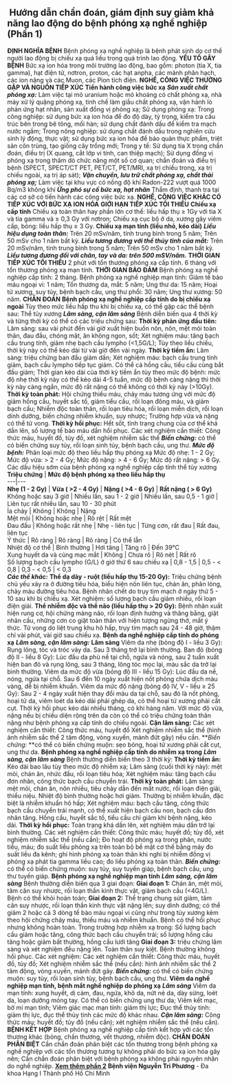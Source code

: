 ## ️ Hướng dẫn chẩn đoán, giám định suy giảm khả năng lao động do bệnh phóng xạ nghề nghiệp (Phần 1)

**ĐỊNH NGHĨA BỆNH**
Bệnh phóng xạ nghề nghiệp là bệnh phát sinh do cơ thể người lao động bị chiếu xạ quá liều trong quá trình lao động.
**YẾU TỐ GÂY BỆNH**
Bức xạ ion hóa trong môi trường lao động, bao gồm: photon (tia X, tia gamma), hạt điện tử, nơtron, proton, các hạt anpha, các mảnh phân hạch, các ion nặng và các Muon, các Pion tích điện.
**NGHỀ, CÔNG VIỆC THƯỜNG GẶP VÀ NGUỒN TIẾP XÚC**
**Tiến hành công việc bức xạ**
_**Sản xuất chất phóng xạ:**_
Làm việc tại mỏ uranium hoặc mỏ khoáng có chất phóng xạ, nhà máy xử lý quặng phóng xạ, tinh chế làm giầu chất phóng xạ, vận hành lò phản ứng hạt nhân, sản xuất đồng vị phóng xạ;
Sử dụng phóng xạ:
Trong công nghiệp: sử dụng bức xạ ion hóa để đo độ dày, tỷ trọng, kiểm tra cấu trúc bên trong bê tông, mối hàn; sử dụng chất đánh dấu để kiểm tra mạch nước ngầm;
Trong nông nghiệp: sử dụng chất đánh dấu trong nghiên cứu sinh lý động, thực vật; sử dụng bức xạ ion hóa để bảo quản thực phẩm, triệt sản côn trùng, tạo giống cây trồng mới;
Trong y tế:
Sử dụng tia X trong chẩn đoán, điều trị (X quang, cắt lớp vi tính, can thiệp mạch);
Sử dụng đồng vị phóng xạ trong thăm dò chức năng một số cơ quan; chẩn đoán và điều trị bệnh (SPECT, SPECT/CT PET, PET/CT, PET/MRI, xạ trị chiếu trong, xạ trị chiếu ngoài, xạ trị áp sát);
_**Vận chuyển, lưu trữ chất phóng xạ, chất thải phóng xạ;**_
Làm việc tại khu vực có nồng độ khí Radon-222 vượt quá 1000 Bq/m3 không khí
_**Ứng phó sự cố bức xạ, hạt nhân**_
Thẩm định, thanh tra tại các cơ sở có tiến hành các công việc bức xạ.
**NGHỀ, CÔNG VIỆC KHÁC CÓ TIẾP XÚC VỚI BỨC XẠ ION HÓA**
**GIỚI HẠN TIẾP XÚC TỐI THIỂU**
**Chiếu xạ cấp tính**
Chiếu xạ toàn thân hay phần lớn cơ thể: liều hấp thụ ≥ 1Gy với tia X và tia gamma và ≥ 0,3 Gy với nơtron;
Chiếu xạ cục bộ ở da, xương gây viêm cấp, bỏng: liều hấp thụ ≥ 3 Gy.
**Chiếu xạ mạn tính (liều nhỏ, kéo dài)**
_**Liều hiệu dụng toàn thân:**_
Trên 20 mSv/năm, tính trung bình trong 5 năm;
Trên 50 mSv cho 1 năm bất kỳ.
_**Liều tương đương với thể thủy tinh của mắt:**_
Trên 20 mSv/năm, tính trung bình trong 5 năm;
Trên 50 mSv cho 1 năm bất kỳ.
_**Liều tương đương đối với chân, tay và da: trên 500 mSV/năm.**_
**THỜI GIAN TIẾP XÚC TỐI THIỂU**
2 phút với tổn thương phóng xạ cấp tính.
6 tháng với tổn thương phóng xạ mạn tính.
**THỜI GIAN BẢO ĐẢM**
Bệnh phóng xạ nghề nghiệp cấp tính:
2 tháng.
Bệnh phóng xạ nghề nghiệp mạn tính:
Giảm tế bào máu ngoại vi: 1 năm;
Tổn thương da, mắt: 5 năm;
Ung thư da: 15 năm;
Hoại tử xương, suy tủy, bệnh bạch cầu, ung thư phổi: 30 năm;
Ung thư xương: 50 năm.
**CHẨN ĐOÁN**
**Bệnh phóng xạ nghề nghiệp cấp tính do bị chiếu xạ ngoài**
Tùy theo mức liều hấp thu khi bị chiếu xạ, có thể gặp các thể bệnh sau:
Thể tủy xương
_**Lâm sàng, cận lâm sàng**_
Bệnh diễn biến qua 4 thời kỳ và từng thời kỳ có thể có các triệu chứng sau:
__Thời kỳ phản ứng đầu tiên:__
Lâm sàng: sau vài phút đến vài giờ xuất hiện buồn nôn, nôn, mệt mỏi toàn thân, đau đầu, chóng mặt, ăn không ngon, sốt;
Xét nghiệm máu: tăng bạch cầu trung tính, giảm nhẹ bạch cầu lympho (<1,5G/L);
Tùy theo liều chiếu, thời kỳ này có thể kéo dài từ vài giờ đến vài ngày.
__Thời kỳ tiềm ẩn:__
Lâm sàng: triệu chứng ban đầu giảm dần;
Xét nghiệm máu: bạch cầu trung tính giảm, bạch cầu lympho tiếp tục giảm. Có thể cả hồng cầu, tiểu cầu cùng bắt đầu giảm;
Thời gian kéo dài của thời kỳ tiềm ẩn tùy theo mức độ bệnh: mức độ nhẹ thời kỳ này có thể kéo dài 4-5 tuần, mức độ bệnh càng nặng thì thời kỳ này càng ngắn, mức độ rất nặng có thể không có thời kỳ này (>10Gy).
__Thời kỳ toàn phát:__
Hội chứng thiếu máu, chảy máu tương ứng với mức độ giảm hồng cầu, huyết sắc tố, giảm tiểu cầu, rối loạn đông máu, và giảm bạch cầu;
Nhiễm độc toàn thân, rối loạn tiêu hóa, rối loạn miễn dịch, rối loạn dinh dưỡng, biến chứng nhiễm khuẩn, suy nhược;
Trường hợp vừa và nặng có thể tử vong.
__Thời kỳ hồi phục:__
Hết sốt, tình trạng chung của cơ thể khá dần lên, số lượng tế bào máu dần hồi phục.
Các xét nghiệm cần thiết: Công thức máu, huyết đồ, tủy đồ, xét nghiệm nhiễm sắc thể
_**Biến chứng:**_ có thể có biến chứng suy tủy, rối loạn sinh tủy, bệnh bạch cầu, ung thư.
_**Mức độ bệnh:**_
Phân loại mức độ theo liều hấp thụ phóng xạ
Mức độ nhẹ: 1 - 2 Gy;
Mức độ vừa: > 2 - 4 Gy;
Mức độ nặng: > 4 - 6 Gy;
Mức độ rất nặng: > 6 Gy.
Các dấu hiệu sớm của bệnh phóng xạ nghề nghiệp cấp tính thể tủy xương
**Triệu chứng** |  **Mức độ bệnh phóng xạ theo liều hấp thụ**  
---|---  
**Nhẹ (1 - 2 Gy)** |  **Vừa ( >2 - 4 Gy)** |  **Nặng ( >4 - 6 Gy)** |  **Rất nặng ( > 6 Gy)**  
Không hoặc sau 3 giờ |  Nhiều lần, sau 1 - 2 giờ |  Nhiều lần, sau 0,5 - 1 giờ |  Liên tục rất nhiều lần, sau 10 - 30 phút  
Ỉa chảy |  Không |  Không |  Nặng  
Mệt mỏi |  Không hoặc nhẹ |  Rõ rệt |  Rất mệt  
Đau đầu |  Không hoặc rất nhẹ |  Nhẹ - liên tục |  Từng cơn, rất đau |  Rất đau, liên tục  
Ý thức |  Rõ ràng |  Rõ ràng |  Rõ ràng |  Có thể lẫn  
Nhiệt độ cơ thể |  Bình thường |  Hơi tăng |  Tăng rõ |  Đến 39°C  
Xung huyết da và củng mạc mắt |  Không |  Chưa rõ |  Rõ nét |  Rất rõ  
Số lượng bạch cầu lympho (G/L) ở giờ thứ 6 sau chiếu xạ |  0,8 - 1,5 |  0,5 - < 0,8 |  0,3 - < 0,5 |  < 0,3  
_**Các thể khác:**_
__Thể dạ dày - ruột (liều hấp thụ 15-20 Gy):__
Triệu chứng bệnh chủ yếu xảy ra ở đường tiêu hóa, biểu hiện nôn liên tục, chán ăn, phân lỏng, chảy máu đường tiêu hóa. Bệnh nhân chết do trụy tim mạch ở ngày thứ 5 - 10 sau khi bị chiếu xạ.
Xét nghiệm: số lượng bạch cầu giảm nhiều, rối loạn điện giải.
__Thể nhiễm độc và thể não (liều hấp thụ > 20 Gy):__
Bệnh nhân xuất hiện rung cơ, hội chứng màng não, rối loạn định hướng và thăng bằng, giật nhãn cầu, những cơn co giật toàn thân với hiện tượng ngừng thở, mất ý thức. Tử vong do liệt trung khu hô hấp, trụy tim mạch sau 24 - 48 giờ, thậm chí vài phút, vài giờ sau chiếu xạ.
**Bệnh da nghề nghiệp cấp tính do phóng xạ**
_**Lâm sàng, cận lâm sàng:**_
__Lâm sàng__
Viêm da nhẹ (bỏng độ I - liều 3 Gy):
Rụng lông, tóc và tróc vảy da. Sau 3 tháng trở lại bình thường.
Ban đỏ (bỏng độ II - liều 8 Gy):
Lúc đầu da phù nề tại chỗ, ngứa và nóng, sau 2 tuần xuất hiện ban đỏ và rụng lông, sau 3 tháng, lông tóc mọc lại, màu sắc da trở lại bình thường.
Viêm da mức độ vừa (bỏng độ III - liều 15 Gy):
Lúc đầu da nề, nóng, ngứa tại chỗ. Sau 6 đến 10 ngày xuất hiện nốt phỏng chứa dịch màu vàng, dễ bị nhiễm khuẩn.
Viêm da mức độ nặng (bỏng độ IV, V - liều ≥ 25 Gy):
Sau 2 - 4 ngày xuất hiện thay đổi màu da tại chỗ, sau đó là nốt phỏng, hoại tử da, viêm loét da kéo dài phải ghép da, có thể hoại tử xương phải cắt cụt. Thời kỳ hồi phục kéo dài nhiều tháng, có khi hàng năm.
Với mức độ vừa, nặng nếu bị chiếu diện rộng trên da còn có thể có triệu chứng toàn thân nặng như bệnh phóng xạ cấp tính do chiếu ngoài.
__Cận lâm sàng:__
Các xét nghiệm cần thiết: Công thức máu, huyết đồ
Xét nghiệm nhiễm sắc thể (hình ảnh nhiễm sắc thể 2 tâm động, vòng xuyến, mảnh đứt gãy) nếu cần.
**_Biến chứng:_ **có thể có biến chứng muộn: sẹo bỏng, hoại tử xương phải cắt cụt, ung thư da.
**Bệnh phóng xạ nghề nghiệp cấp tính do nhiễm xạ trong**
_**Lâm sàng, cận lâm sàng**_
Bệnh thường diễn biến theo 3 thời kỳ:
__Thời kỳ tiềm ẩn:__
Kéo dài bao lâu tùy theo mức độ nhiễm xạ;
Lâm sàng (cuối thời kỳ này): mệt mỏi, chán ăn, nhức đầu, rối loạn tiêu hóa;
Xét nghiệm máu: tăng bạch cầu đơn nhân, công thức bạch cầu chuyển trái.
__Thời kỳ toàn phát:__
Lâm sàng: mệt mỏi, chán ăn, nôn nhiều, tiêu chảy dẫn đến mất nước, rối loạn điện giải, thiểu niệu. Nhiệt độ bình thường hoặc hơi giảm. Thường bị nhiễm khuẩn, đặc biệt là nhiễm khuẩn hô hấp;
Xét nghiệm máu: bạch cầu tăng, công thức bạch cầu chuyển trái mạnh, có thể xuất hiện bạch cầu non, bạch cầu đơn nhân tăng. Hồng cầu, huyết sắc tố, tiểu cầu chỉ giảm khi bệnh nặng, kéo dài.
__Thời kỳ hồi phục:__ Toàn trạng khá dần lên, xét nghiệm máu dần trở lại bình thường.
Các xét nghiệm cần thiết:
Công thức máu; huyết đồ; tủy đồ, xét nghiệm nhiễm sắc thể (nếu cần);
Đo hoạt độ phóng xạ trong phân, nước tiểu, máu; đo suất liều phóng xạ trên toàn bộ bề mặt cơ thể bằng máy đo suất liều đa kênh; ghi hình phóng xạ toàn thân khi nghi bị nhiễm đồng vị phóng xạ phát tia gamma liều cao; đo liều phóng xạ toàn thân.
_**Biến chứng:**_ có thể có biến chứng muộn: suy tủy, suy tuyến giáp, bệnh bạch cầu, ung thư tuyến giáp.
**Bệnh phóng xạ nghề nghiệp mạn tính**
_**Lâm sàng, cận lâm sàng**_
Bệnh thường diễn biến qua 3 giai đoạn:
__Giai đoạn 1:__ Chán ăn, mệt mỏi, tâm căn suy nhược, rối loạn thần kinh thực vật, giảm bạch cầu (<4G/L). Bệnh có thể khỏi hoàn toàn;
__Giai đoạn 2:__ Thể trạng chung sút giảm, tâm căn suy nhược, rối loạn thần kinh thực vật nặng lên; suy dinh dưỡng; có thể giảm 2 hoặc cả 3 dòng tế bào máu ngoại vi cũng như trong tủy xương kèm theo hội chứng chảy máu, thiếu máu và nhiễm khuẩn. Bệnh có thể hồi phục nhưng không hoàn toàn.
Trong trường hợp nhiễm xạ trong: Số lượng bạch cầu giảm hoặc tăng, công thức bạch cầu chuyển trái; số lượng hồng cầu tăng hoặc giảm bất thường, hồng cầu lưới tăng
__Giai đoạn 3:__ triệu chứng lâm sàng và xét nghiệm đều nặng lên. Toàn thân suy kiệt. Bệnh thường không hồi phục.
Các xét nghiệm:
Các xét nghiệm cần thiết: Công thức máu, huyết đồ, tủy đồ;
Xét nghiệm nhiễm sắc thể (nếu cần): hình ảnh nhiễm sắc thể 2 tâm động, vòng xuyến, mảnh đứt gãy.
_**Biến chứng:**_ có thể có biến chứng muộn: suy tủy, rối loạn sinh tủy, bệnh bạch cầu, ung thư.
**Viêm da nghề nghiệp mạn tính, bệnh mắt nghề nghiệp do phóng xạ**
_**Lâm sàng**_
Viêm da mạn tính: xung huyết, dị cảm, đau, ngứa, khô da, nứt nẻ da, dày sừng, loét da, loạn dưỡng móng tay. Có thể có biến chứng ung thư da;
Viêm kết mạc, bờ mi mạn tính;
Viêm giác mạc mạn tính: giảm thị lực;
Đục thể thủy tinh: giảm thị lực, đục thể thủy tinh các mức độ khác nhau.
_**Cận lâm sàng:**_
Công thức máu; huyết đồ; tủy đồ (nếu cần); xét nghiệm nhiễm sắc thể (nếu cần).
**BỆNH KẾT HỢP**
Bệnh phóng xạ nghề nghiệp cấp tính kết hợp với các tổn thương khác (bỏng, chấn thương, vết thương, nhiễm độc).
**CHẨN ĐOÁN PHÂN BIỆT**
Cần chẩn đoán phân biệt các tổn thương trong bệnh phóng xạ nghề nghiệp với các tổn thương tương tự không phải do bức xạ ion hóa gây nên;
Cần chẩn đoán phân biệt với bệnh phóng xạ không phải nguyên nhân do nghề nghiệp.
[**Xem thêm phần 2**](https://bvnguyentriphuong.com.vn/benh-nghe-nghiep/huong-dan-chan-doan-giam-dinh-suy-giam-kha-nang-lao-dong-do-benh-phong-xa-nghe-nghiep-phan-2)
**Bệnh viện Nguyễn Tri Phương** - Đa khoa Hạng I Thành phố Hồ Chí Minh
